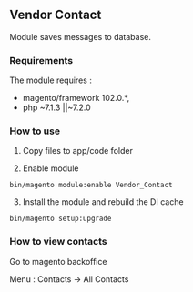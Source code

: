 ## Vendor Contact

Module saves messages to database.

### Requirements

The module requires :

- magento/framework 102.0.*,
- php ~7.1.3 ||~7.2.0

### How to use

1. Copy files to app/code folder

2. Enable module

``` bin/magento module:enable Vendor_Contact ```

3. Install the module and rebuild the DI cache

``` bin/magento setup:upgrade ```

### How to view contacts

Go to magento backoffice

Menu : Contacts  -> All Contacts
